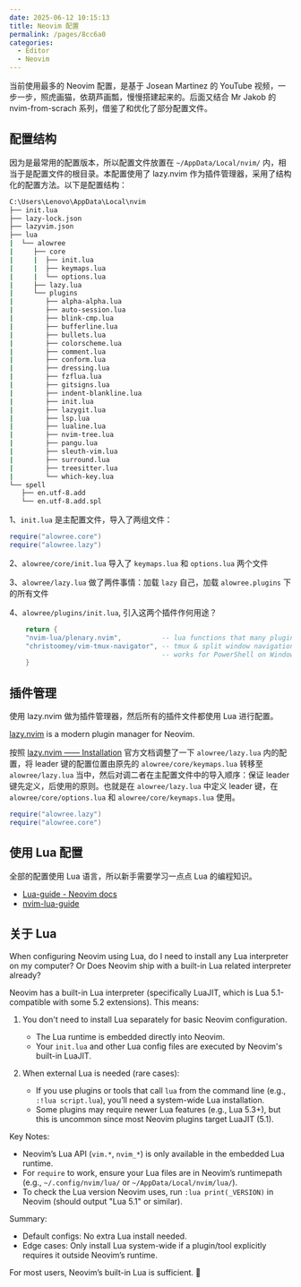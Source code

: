 ```yaml
---
date: 2025-06-12 10:15:13
title: Neovim 配置
permalink: /pages/8cc6a0
categories:
  - Editor
  - Neovim
---
```


当前使用最多的 Neovim 配置，是基于 Josean Martinez 的 YouTube 视频，一步一步，照虎画猫，依葫芦画瓢，慢慢搭建起来的。后面又结合 Mr Jakob 的 nvim-from-scrach 系列，借鉴了和优化了部分配置文件。

<!-- more -->

## 配置结构

因为是最常用的配置版本，所以配置文件放置在 `~/AppData/Local/nvim/` 内，相当于是配置文件的根目录。本配置使用了 lazy.nvim 作为插件管理器，采用了结构化的配置方法。以下是配置结构：

```sh
C:\Users\Lenovo\AppData\Local\nvim
├── init.lua
├── lazy-lock.json
├── lazyvim.json
├── lua
|  └── alowree
|     ├── core
|     |  ├── init.lua
|     |  ├── keymaps.lua
|     |  └── options.lua
|     ├── lazy.lua
|     └── plugins
|        ├── alpha-alpha.lua
|        ├── auto-session.lua
|        ├── blink-cmp.lua
|        ├── bufferline.lua
|        ├── bullets.lua
|        ├── colorscheme.lua
|        ├── comment.lua
|        ├── conform.lua
|        ├── dressing.lua
|        ├── fzflua.lua
|        ├── gitsigns.lua
|        ├── indent-blankline.lua
|        ├── init.lua
|        ├── lazygit.lua
|        ├── lsp.lua
|        ├── lualine.lua
|        ├── nvim-tree.lua
|        ├── pangu.lua
|        ├── sleuth-vim.lua
|        ├── surround.lua
|        ├── treesitter.lua
|        └── which-key.lua
└── spell
   ├── en.utf-8.add
   └── en.utf-8.add.spl
```

1、`init.lua` 是主配置文件，导入了两组文件：

```lua
require("alowree.core")
require("alowree.lazy")
```

2、`alowree/core/init.lua` 导入了 `keymaps.lua` 和 `options.lua` 两个文件

3、`alowree/lazy.lua` 做了两件事情：加载 `lazy` 自己，加载 `alowree.plugins` 下的所有文件

4、`alowree/plugins/init.lua`, 引入这两个插件作何用途？

```lua
    return {
    "nvim-lua/plenary.nvim",          -- lua functions that many plugins use
    "christoomey/vim-tmux-navigator", -- tmux & split window navigation
                                      -- works for PowerShell on Windows too
    }
```

## 插件管理

使用 lazy.nvim 做为插件管理器，然后所有的插件文件都使用 Lua 进行配置。

[lazy.nvim](https://github.com/folke/lazy.nvim) is a modern plugin manager for Neovim.

按照 [lazy.nvim —— Installation](https://lazy.folke.io/installation) 官方文档调整了一下 `alowree/lazy.lua` 内的配置，将 leader 键的配置位置由原先的 `alowree/core/keymaps.lua` 转移至 `alowree/lazy.lua` 当中，然后对调二者在主配置文件中的导入顺序：保证 leader 键先定义，后使用的原则。也就是在 `alowree/lazy.lua` 中定义 leader 键，在 `alowree/core/options.lua` 和 `alowree/core/keymaps.lua` 使用。

```lua
require("alowree.lazy")
require("alowree.core")
```

## 使用 Lua 配置

全部的配置使用 Lua 语言，所以新手需要学习一点点 Lua 的编程知识。

- [Lua-guide - Neovim docs](https://neovim.io/doc/user/lua-guide.html)
- [nvim-lua-guide](https://github.com/nanotee/nvim-lua-guide)

## 关于 Lua

When configuring Neovim using Lua, do I need to install any Lua interpreter on my computer? Or Does Neovim ship with a built-in Lua related interpreter already?

Neovim has a built-in Lua interpreter (specifically LuaJIT, which is Lua 5.1-compatible with some 5.2 extensions). This means:

1. You don't need to install Lua separately for basic Neovim configuration.

   - The Lua runtime is embedded directly into Neovim.
   - Your `init.lua` and other Lua config files are executed by Neovim's built-in LuaJIT.

2. When external Lua is needed (rare cases):

   - If you use plugins or tools that call `lua` from the command line (e.g., `:!lua script.lua`), you’ll need a system-wide Lua installation.
   - Some plugins may require newer Lua features (e.g., Lua 5.3+), but this is uncommon since most Neovim plugins target LuaJIT (5.1).

Key Notes:

- Neovim’s Lua API (`vim.*`, `nvim_*`) is only available in the embedded Lua runtime.
- For `require` to work, ensure your Lua files are in Neovim’s runtimepath (e.g., `~/.config/nvim/lua/` or `~/AppData/Local/nvim/lua/`).
- To check the Lua version Neovim uses, run `:lua print(_VERSION)` in Neovim (should output "Lua 5.1" or similar).

Summary:

- Default configs: No extra Lua install needed.
- Edge cases: Only install Lua system-wide if a plugin/tool explicitly requires it outside Neovim’s runtime.

For most users, Neovim’s built-in Lua is sufficient. 🚀
